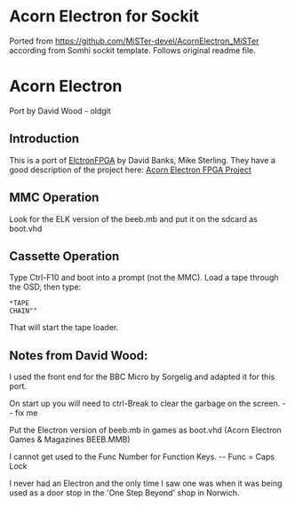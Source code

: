 # Acorn Electron for Sockit

Ported from https://github.com/MiSTer-devel/AcornElectron_MiSTer according from Somhi sockit template. 
Follows original readme file.

# Acorn Electron

Port by David Wood - oldgit




## Introduction

This is a port of [ElctronFPGA](https://github.com/hoglet67/ElectronFpga) by David Banks, Mike Sterling. They have a good
description of the project here:   [Acorn Electron FPGA Project](https://www.mups.co.uk/post/2017/07/acorn-electron-fpga-project/)

## MMC Operation

Look for the ELK version of the beeb.mb and put it on the sdcard as boot.vhd

## Cassette Operation

Type Ctrl-F10 and boot into a prompt (not the MMC). Load a tape through the OSD, then type:

```
*TAPE
CHAIN""
```
That will start the tape loader.


## Notes from David Wood:


I used the front end for the BBC Micro by Sorgelig and adapted it for this port.

On start up you will need to ctrl-Break to clear the garbage on the screen. -- fix me

Put the Electron version of beeb.mb in games as boot.vhd (Acorn Electron Games & Magazines BEEB.MMB)


I cannot get used to the Func Number for Function Keys. -- Func = Caps Lock


I never had an Electron and the only time I saw one was when it was being used as a door stop
in the 'One Step Beyond' shop in Norwich.

